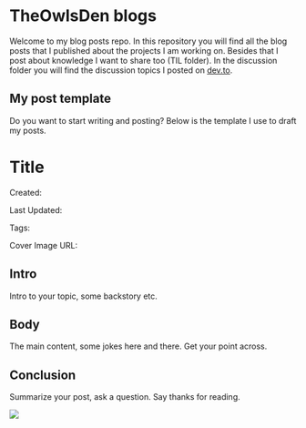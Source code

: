 # TheOwlsDen blogs
Welcome to my blog posts repo. In this repository you will find all the blog posts that I published about the projects I am working on. Besides that I post about knowledge I want to share too (TIL folder). In the discussion folder you will find the discussion topics I posted on [dev.to](https://dev.to/theowlsden). 

## My post template
Do you want to start writing and posting? Below is the template I use to draft my posts.

# Title

Created: 

Last Updated: 

Tags: 

Cover Image URL: 

## Intro

Intro to your topic, some backstory etc.

## Body

The main content, some jokes here and there. Get your point across.

## Conclusion

Summarize your post, ask a question. Say thanks for reading.

<img src="https://i.pinimg.com/originals/98/4e/64/984e64f84724757653fd9b7b1559dfba.gif">
